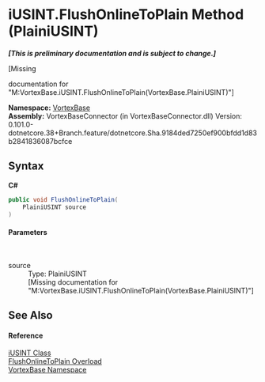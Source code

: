 # iUSINT.FlushOnlineToPlain Method (PlainiUSINT)
 _**\[This is preliminary documentation and is subject to change.\]**_

\[Missing <summary> documentation for "M:VortexBase.iUSINT.FlushOnlineToPlain(VortexBase.PlainiUSINT)"\]

**Namespace:**&nbsp;<a href="N_VortexBase.md">VortexBase</a><br />**Assembly:**&nbsp;VortexBaseConnector (in VortexBaseConnector.dll) Version: 0.101.0-dotnetcore.38+Branch.feature/dotnetcore.Sha.9184ded7250ef900bfdd1d83b2841836087bcfce

## Syntax

**C#**<br />
``` C#
public void FlushOnlineToPlain(
	PlainiUSINT source
)
```


#### Parameters
&nbsp;<dl><dt>source</dt><dd>Type: PlainiUSINT<br />\[Missing <param name="source"/> documentation for "M:VortexBase.iUSINT.FlushOnlineToPlain(VortexBase.PlainiUSINT)"\]</dd></dl>

## See Also


#### Reference
<a href="T_VortexBase_iUSINT.md">iUSINT Class</a><br /><a href="Overload_VortexBase_iUSINT_FlushOnlineToPlain.md">FlushOnlineToPlain Overload</a><br /><a href="N_VortexBase.md">VortexBase Namespace</a><br />